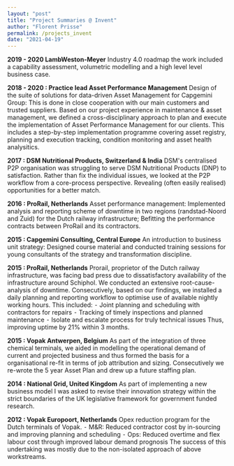 ```yaml
---
layout: "post"
title: "Project Summaries @ Invent"
author: "Florent Prisse"
permalink: /projects_invent
date: "2021-04-19"
---
```


**2019 - 2020 LambWeston-Meyer**
Industry 4.0 roadmap the work included a capability assessment,  volumetric modelling and a high level level business case.

**2018 - 2020 : Practice lead Asset Performance Management**
Design of the suite of solutions for data-driven Asset Management for Capgemini Group: This is done in close cooperation with our main customers and trusted suppliers. Based on our project experience in maintenance & asset management, we defined a cross-disciplinary approach to plan and execute the implementation of Asset Performance Management for our clients. This includes a step-by-step implementation programme covering asset registry, planning and execution tracking, condition monitoring and asset health analysitics.

**2017 : DSM Nutritional Products, Switzerland & India**
DSM's centralised P2P organisation was struggling to serve DSM Nutritional Products (DNP) to satisfaction. Rather than fix the individual issues, we looked at the P2P workflow from a core-process perspective. Revealing (often easily realised) opportunities for a better match. 

**2016 : ProRail, Netherlands**
Asset performance management: Implemented analysis and reporting scheme of downtime in two regions (randstad-Noord and Zuid) for the Dutch railway infrastructure; Befitting the performance contracts between ProRail and its contractors.

**2015 : Capgemini Consulting, Central Europe**
An introduction to business unit strategy: Designed course material and conducted training sessions for young consultants of the strategy and transformation discipline.

**2015 : ProRail, Netherlands**
Prorail, proprietor of the Dutch railway infrastructure, was facing bad press due to dissatisfactory availability of the infrastructure around Schiphol. We conducted an extensive root-cause-analysis of downtime. Consecutively, based on our findings, we installed a daily planning and reporting workflow to optimise use of available nightly working hours. This included:
	⁃	Joint planning and scheduling with contractors for repairs
	⁃	Tracking of timely inspections and planned maintenance
	⁃	Isolate and escalate process for truly technical issues 
Thus, improving uptime by 21% within 3 months.

**2015 : Vopak Antwerpen, Belgium**
As part of the integration of three chemical terminals, we aided in modelling the operational demand of current and projected business and thus formed the basis for a organisational re-fit in terms of job attribution and sizing. Consecutively we re-wrote the 5 year Asset Plan and drew up a future staffing plan.

**2014 : National Grid, United Kingdom**
As part of implementing a new business model I was asked to revise their innovation strategy within the strict boundaries of the UK legislative framework for government funded research.

**2012 : Vopak Europoort, Netherlands** 
Opex reduction program for the Dutch terminals of Vopak.
	⁃	M&R: Reduced contractor cost by in-sourcing and improving planning and scheduling
	⁃	Ops: Reduced overtime and flex labour cost through improved labour demand prognosis
The success of this undertaking was mostly due to the non-isolated approach of above workstreams.
